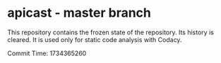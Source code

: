 # apicast - master branch

This repository contains the frozen state of the repository.
Its history is cleared. It is used only for static code
analysis with Codacy.

Commit Time: 1734365260